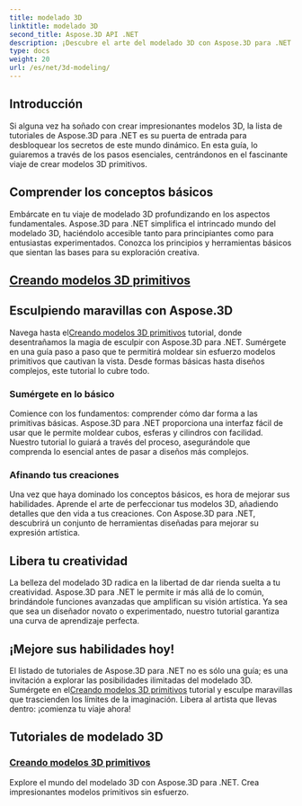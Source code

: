 ```yaml
---
title: modelado 3D
linktitle: modelado 3D
second_title: Aspose.3D API .NET
description: ¡Descubre el arte del modelado 3D con Aspose.3D para .NET! Crea fácilmente modelos primitivos cautivadores en este completo tutorial. Libera tu creatividad hoy.
type: docs
weight: 20
url: /es/net/3d-modeling/
---
```


## Introducción

Si alguna vez ha soñado con crear impresionantes modelos 3D, la lista de tutoriales de Aspose.3D para .NET es su puerta de entrada para desbloquear los secretos de este mundo dinámico. En esta guía, lo guiaremos a través de los pasos esenciales, centrándonos en el fascinante viaje de crear modelos 3D primitivos.

## Comprender los conceptos básicos

Embárcate en tu viaje de modelado 3D profundizando en los aspectos fundamentales. Aspose.3D para .NET simplifica el intrincado mundo del modelado 3D, haciéndolo accesible tanto para principiantes como para entusiastas experimentados. Conozca los principios y herramientas básicos que sientan las bases para su exploración creativa.

## [Creando modelos 3D primitivos](./primitive-3d-models/)

## Esculpiendo maravillas con Aspose.3D

 Navega hasta el[Creando modelos 3D primitivos](./primitive-3d-models/) tutorial, donde desentrañamos la magia de esculpir con Aspose.3D para .NET. Sumérgete en una guía paso a paso que te permitirá moldear sin esfuerzo modelos primitivos que cautivan la vista. Desde formas básicas hasta diseños complejos, este tutorial lo cubre todo.

### Sumérgete en lo básico

Comience con los fundamentos: comprender cómo dar forma a las primitivas básicas. Aspose.3D para .NET proporciona una interfaz fácil de usar que le permite moldear cubos, esferas y cilindros con facilidad. Nuestro tutorial lo guiará a través del proceso, asegurándole que comprenda lo esencial antes de pasar a diseños más complejos.

### Afinando tus creaciones

Una vez que haya dominado los conceptos básicos, es hora de mejorar sus habilidades. Aprende el arte de perfeccionar tus modelos 3D, añadiendo detalles que den vida a tus creaciones. Con Aspose.3D para .NET, descubrirá un conjunto de herramientas diseñadas para mejorar su expresión artística.

## Libera tu creatividad

La belleza del modelado 3D radica en la libertad de dar rienda suelta a tu creatividad. Aspose.3D para .NET le permite ir más allá de lo común, brindándole funciones avanzadas que amplifican su visión artística. Ya sea que sea un diseñador novato o experimentado, nuestro tutorial garantiza una curva de aprendizaje perfecta.

## ¡Mejore sus habilidades hoy!

El listado de tutoriales de Aspose.3D para .NET no es sólo una guía; es una invitación a explorar las posibilidades ilimitadas del modelado 3D. Sumérgete en el[Creando modelos 3D primitivos](./primitive-3d-models/) tutorial y esculpe maravillas que trascienden los límites de la imaginación. Libera al artista que llevas dentro: ¡comienza tu viaje ahora!
## Tutoriales de modelado 3D
### [Creando modelos 3D primitivos](./primitive-3d-models/)
Explore el mundo del modelado 3D con Aspose.3D para .NET. Crea impresionantes modelos primitivos sin esfuerzo.